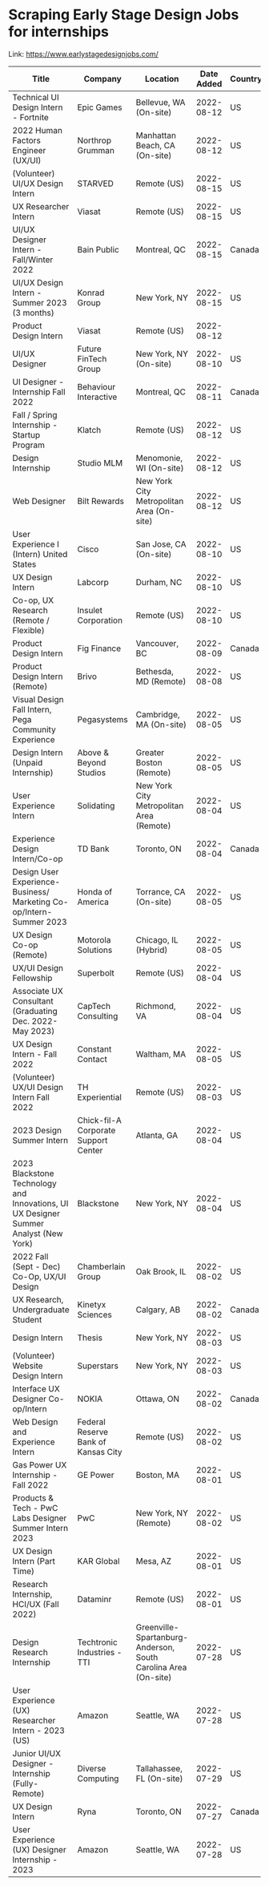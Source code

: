 # Scraping Early Stage Design Jobs for internships

Link: https://www.earlystagedesignjobs.com/

| Title | Company | Location | Date Added | Country | Link |
| --- | --- | --- | --- | --- | --- |
| Technical UI Design Intern - Fortnite | Epic Games | Bellevue, WA (On-site) | 2022-08-12 | US | [Link](https://www.earlystagedesignjobs.com/jobs/technical-ui-design-intern-fortnite-epic) |
| 2022 Human Factors Engineer (UX/UI) | Northrop Grumman | Manhattan Beach, CA (On-site) | 2022-08-12 | US | [Link](https://www.earlystagedesignjobs.com/jobs/2022-human-factors-engineer-ux-ui) |
| (Volunteer) UI/UX Design Intern | STARVED | Remote (US) | 2022-08-15 | US | [Link](https://www.earlystagedesignjobs.com/jobs/volunteer-ui-ux-design-intern-starved) |
| UX Researcher Intern | Viasat | Remote (US) | 2022-08-15 | US | [Link](https://www.earlystagedesignjobs.com/jobs/ux-researcher-intern-viasat) |
| UI/UX Designer Intern - Fall/Winter 2022  | Bain Public | Montreal, QC | 2022-08-15 | Canada | [Link](https://www.earlystagedesignjobs.com/jobs/ui-ux-designer-intern-fall-winter-2022-bain) |
| UI/UX Design Intern - Summer 2023 (3 months) | Konrad Group | New York, NY | 2022-08-15 | US | [Link](https://www.earlystagedesignjobs.com/jobs/ui-ux-design-intern-summer-2023-3-months-konrad) |
| Product Design Intern | Viasat | Remote (US) | 2022-08-12 |  | [Link](https://www.earlystagedesignjobs.com/jobs/product-design-intern-viasat) |
| UI/UX Designer | Future FinTech Group | New York, NY (On-site) | 2022-08-10 | US | [Link](https://www.earlystagedesignjobs.com/jobs/ui-ux-designer-future-fintech) |
| UI Designer - Internship Fall 2022 | Behaviour Interactive | Montreal, QC | 2022-08-11 | Canada | [Link](https://www.earlystagedesignjobs.com/jobs/ui-designer-internship-fall-2022-behaviour-interactive) |
| Fall / Spring Internship - Startup Program | Klatch | Remote (US) | 2022-08-12 | US | [Link](https://www.earlystagedesignjobs.com/jobs/fall-spring-internship-startup-program-klatch) |
| Design Internship | Studio MLM | Menomonie, WI (On-site) | 2022-08-12 | US | [Link](https://www.earlystagedesignjobs.com/jobs/design-internship-studio-mlm) |
| Web Designer | Bilt Rewards | New York City Metropolitan Area (On-site) | 2022-08-12 | US | [Link](https://www.earlystagedesignjobs.com/jobs/web-designer-bilt) |
| User Experience I (Intern) United States | Cisco | San Jose, CA (On-site) | 2022-08-10 | US | [Link](https://www.earlystagedesignjobs.com/jobs/user-experience-i-intern-united-states) |
| UX Design Intern | Labcorp | Durham, NC | 2022-08-10 | US | [Link](https://www.earlystagedesignjobs.com/jobs/ux-design-intern-labcorp) |
| Co-op, UX Research (Remote / Flexible) | Insulet Corporation | Remote (US) | 2022-08-10 | US | [Link](https://www.earlystagedesignjobs.com/jobs/co-op-ux-research-remote-flexible-insulet) |
| Product Design Intern | Fig Finance | Vancouver, BC | 2022-08-09 | Canada | [Link](https://www.earlystagedesignjobs.com/jobs/product-design-intern-fig-finance) |
| Product Design Intern (Remote) | Brivo | Bethesda, MD (Remote) | 2022-08-08 | US | [Link](https://www.earlystagedesignjobs.com/jobs/product-design-intern-remote-brivo) |
| Visual Design Fall Intern, Pega Community Experience | Pegasystems | Cambridge, MA (On-site) | 2022-08-05 | US | [Link](https://www.earlystagedesignjobs.com/jobs/visual-design-fall-intern-pega-community-experience-pegasystems) |
| Design Intern (Unpaid Internship) | Above & Beyond Studios | Greater Boston (Remote) | 2022-08-05 | US | [Link](https://www.earlystagedesignjobs.com/jobs/design-intern-unpaid-internship-above-beyond) |
| User Experience Intern | Solidating | New York City Metropolitan Area (Remote) | 2022-08-04 | US | [Link](https://www.earlystagedesignjobs.com/jobs/user-experience-intern-solidating) |
| Experience Design Intern/Co-op | TD Bank | Toronto, ON | 2022-08-04 | Canada | [Link](https://www.earlystagedesignjobs.com/jobs/experience-design-intern-co-op-td) |
| Design User Experience- Business/ Marketing Co-op/Intern- Summer 2023 | Honda of America | Torrance, CA (On-site) | 2022-08-05 | US | [Link](https://www.earlystagedesignjobs.com/jobs/design-user-experience-business-marketing-co-op-intern-summer-2023) |
| UX Design Co-op (Remote)  | Motorola Solutions | Chicago, IL (Hybrid) | 2022-08-05 | US | [Link](https://www.earlystagedesignjobs.com/jobs/ux-design-co-op-remote-motorola) |
| UX/UI Design Fellowship | Superbolt | Remote (US) | 2022-08-04 | US | [Link](https://www.earlystagedesignjobs.com/jobs/ux-ui-design-fellowship-superbolt) |
| Associate UX Consultant (Graduating Dec. 2022- May 2023) | CapTech Consulting | Richmond, VA | 2022-08-04 | US | [Link](https://www.earlystagedesignjobs.com/jobs/associate-ux-consultant-graduating-dec-2022-may-2023) |
| UX Design Intern - Fall 2022  | Constant Contact | Waltham, MA | 2022-08-05 | US | [Link](https://www.earlystagedesignjobs.com/jobs/ux-design-intern-fall-2022-constant) |
| (Volunteer) UX/UI Design Intern Fall 2022 | TH Experiential | Remote (US) | 2022-08-03 | US | [Link](https://www.earlystagedesignjobs.com/jobs/volunteer-ux-ui-design-intern-fall-2022-th-experiential) |
| 2023 Design Summer Intern |  Chick-fil-A Corporate Support Center | Atlanta, GA | 2022-08-04 | US | [Link](https://www.earlystagedesignjobs.com/jobs/2023-design-summer-intern-chick-fil-a) |
| 2023 Blackstone Technology and Innovations, UI UX Designer Summer Analyst (New York) | Blackstone | New York, NY | 2022-08-04 | US | [Link](https://www.earlystagedesignjobs.com/jobs/2023-blackstone-technology-and-innovations-ui-ux-designer-summer-analyst-new-york) |
| 2022 Fall (Sept - Dec) Co-Op, UX/UI Design | Chamberlain Group | Oak Brook, IL | 2022-08-02 | US | [Link](https://www.earlystagedesignjobs.com/jobs/2022-fall-sept-dec-co-op-ux-ui-design) |
| UX Research, Undergraduate Student | Kinetyx Sciences | Calgary, AB | 2022-08-02 | Canada | [Link](https://www.earlystagedesignjobs.com/jobs/ux-research-undergraduate-student-kinetyx) |
| Design Intern | Thesis | New York, NY | 2022-08-03 | US | [Link](https://www.earlystagedesignjobs.com/jobs/design-intern-thesis) |
| (Volunteer) Website Design Intern | Superstars | New York, NY | 2022-08-03 | US | [Link](https://www.earlystagedesignjobs.com/jobs/volunteer-website-design-intern) |
| Interface UX Designer Co-op/Intern | NOKIA | Ottawa, ON | 2022-08-02 | Canada | [Link](https://www.earlystagedesignjobs.com/jobs/interface-ux-designer-co-op-intern-nokia) |
| Web Design and Experience Intern | Federal Reserve Bank of Kansas City | Remote (US) | 2022-08-02 | US | [Link](https://www.earlystagedesignjobs.com/jobs/web-design-and-experience-intern-federal-reserve) |
| Gas Power UX Internship - Fall 2022 | GE Power | Boston, MA | 2022-08-01 | US | [Link](https://www.earlystagedesignjobs.com/jobs/gas-power-ux-internship-fall-2022-ge-power) |
| Products & Tech - PwC Labs Designer Summer Intern 2023 | PwC | New York, NY (Remote) | 2022-08-02 | US | [Link](https://www.earlystagedesignjobs.com/jobs/products-tech-pwc-labs-designer-summer-intern-2023) |
| UX Design Intern (Part Time) | KAR Global | Mesa, AZ | 2022-08-01 | US | [Link](https://www.earlystagedesignjobs.com/jobs/ux-design-intern-part-time-kar-global) |
| Research Internship, HCI/UX (Fall 2022) | Dataminr | Remote (US) | 2022-08-01 | US | [Link](https://www.earlystagedesignjobs.com/jobs/research-internship-hci-ux-fall-2022-dataminr) |
| Design Research Internship | Techtronic Industries - TTI | Greenville-Spartanburg-Anderson, South Carolina Area (On-site) | 2022-07-28 | US | [Link](https://www.earlystagedesignjobs.com/jobs/design-research-internship-tti) |
| User Experience (UX) Researcher Intern - 2023 (US) | Amazon | Seattle, WA | 2022-07-28 | US | [Link](https://www.earlystagedesignjobs.com/jobs/user-experience-ux-researcher-intern-2023-us-amazon) |
| Junior UI/UX Designer - Internship (Fully-Remote) | Diverse Computing | Tallahassee, FL (On-site) | 2022-07-29 | US | [Link](https://www.earlystagedesignjobs.com/jobs/junior-ui-ux-designer-internship-fully-remote-diverse) |
| UX Design Intern | Ryna | Toronto, ON | 2022-07-27 | Canada | [Link](https://www.earlystagedesignjobs.com/jobs/ux-design-intern-ryna) |
| User Experience (UX) Designer Internship - 2023 | Amazon | Seattle, WA | 2022-07-28 | US | [Link](https://www.earlystagedesignjobs.com/jobs/user-experience-ux-designer-internship-2023-amazon) |
